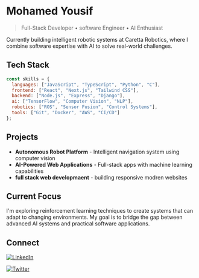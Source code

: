 # Mohamed Yousif

> Full-Stack Developer • software Engineer • AI Enthusiast

Currently building intelligent robotic systems at Caretta Robotics, where I combine software expertise with AI to solve real-world challenges.

## Tech Stack

```javascript
const skills = {
  languages: ["JavaScript", "TypeScript", "Python", "C"],
  frontend: ["React", "Next.js", "Tailwind CSS"],
  backend: ["Node.js", "Express", "Django"],
  ai: ["TensorFlow", "Computer Vision", "NLP"],
  robotics: ["ROS", "Sensor Fusion", "Control Systems"],
  tools: ["Git", "Docker", "AWS", "CI/CD"]
};
```

## Projects

- **Autonomous Robot Platform** - Intelligent navigation system using computer vision
- **AI-Powered Web Applications** - Full-stack apps with machine learning capabilities
- **full stack web developmaent** - building responsive modren websites 

## Current Focus

I'm exploring reinforcement learning techniques to create systems that can adapt to changing environments. My goal is to bridge the gap between advanced AI systems and practical software applications.

## Connect

[![LinkedIn](https://img.shields.io/badge/LinkedIn-blue?style=flat&logo=linkedin)](https://linkedin.com/in/mohamedyousif)

[![Twitter](https://img.shields.io/badge/Twitter-blue?style=flat&logo=twitter&logoColor=white)](https://twitter.com/mohamedyousif)
